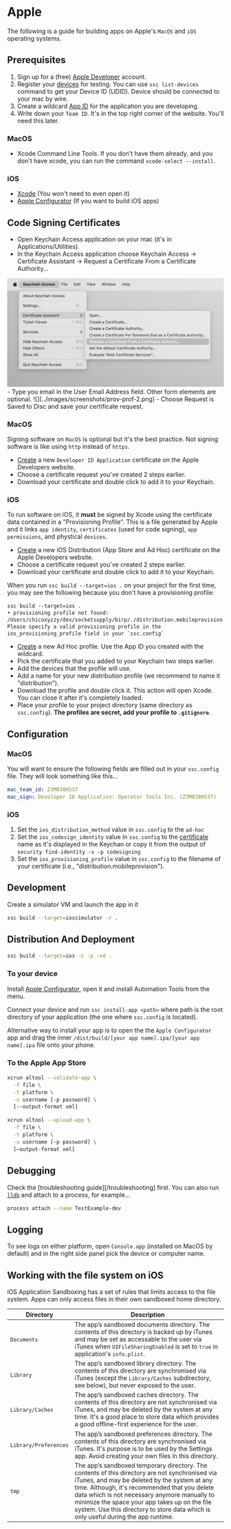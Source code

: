 # Apple

The following is a guide for building apps on Apple's `MacOS` and `iOS`
operating systems.

## Prerequisites

1. Sign up for a (free) [Apple Developer](https://developer.apple.com/) account.
2. Register your [devices][apple-dev-devices-add] for testing. You can use `ssc list-devices`
command to get your Device ID (UDID). Device should be connected to your mac by wire.
3. Create a wildcard [App ID][apple-dev-appid] for the application you are developing.
4. Write down your `Team ID`. It's in the top right corner of the website. You'll need this later.

### MacOS
- Xcode Command Line Tools. If you don't have them already, and you don't have xcode,
you can run the command `xcode-select --install`.

### iOS

- [Xcode](https://developer.apple.com/xcode/resources/) (You won't need to even open it)
- [Apple Configurator][apple-configurator] (If you want to build iOS apps)

## Code Signing Certificates

- Open Keychain Access application on your mac (it's in Applications/Utilities).
- In the Keychain Access application choose Keychain Access -> Certificate Assistant -> Request a Certificate From a Certificate Authority...
<img src="../images/screenshots/prov-prof-1.png" class="shadowed">
- Type you email in the User Email Address field. Other form elements are optional.
![](../images/screenshots/prov-prof-2.png)
- Choose Request is Saved to Disc and save your certificate request.

### MacOS

Signing software on `MacOS` is optional but it's the best practice. Not signing
software is like using `http` instead of `https`.

- [Create][apple-dev-certificates-add] a new `Developer ID Application` certificate
on the Apple Developers website.
- Choose a certificate request you've created 2 steps earlier.
- Download your certificate and double click to add it to your Keychain.

### iOS

To run software on iOS, it **must** be signed by Xcode using the certificate data
contained in a "Provisioning Profile". This is a file generated by Apple and it
links `app identity`, `certificates` (used for code signing), `app permissions`,
and phystical `devices`.

- [Create][apple-dev-certificates-add] a new iOS Distribution (App Store and Ad Hoc) certificate on the Apple Developers website.
- Choose a certificate request you've created 2 steps earlier.
- Download your certificate and double click to add it to your Keychain.

When you run `ssc build --target=ios .` on your project for the first time, you may see the
following because you don't have a provisioning profile:

```
ssc build --target=ios .
• provisioning profile not found: /Users/chicoxyzzy/dev/socketsupply/birp/./distribution.mobileprovision. Please specify a valid provisioning profile in the ios_provisioning_profile field in your `ssc.config`
```

- [Create][apple-dev-profiles-add] a new Ad Hoc profile. Use the App ID you created with the wildcard.
- Pick the certificate that you added to your Keychain two steps earlier.
- Add the devices that the profile will use.
- Add a name for your new distribution profile (we recommend to name it "distribution").
- Download the profile and double click it. This action will open Xcode. You can close it after it's completely loaded.
- Place your profile to your project directory (same directory as `ssc.config`). **The profiles are secret, add your profile to `.gitignore`**.

## Configuration

### MacOS

You will want to ensure the following fields are filled out in your `ssc.config`
file. They will look something like this...

```yaml
mac_team_id: Z3M838H537
mac_sign: Developer ID Application: Operator Tools Inc. (Z3M838H537)
```

### iOS

1. Set the `ios_distribution_method` value in `ssc.config` to the `ad-hoc`
1. Set the `ios_codesign_identity` value in `ssc.config` to the [certificate](#certificate) name as it's displayed in the Keychan or copy it from the output of `security find-identity -v -p codesigning`
1. Set the `ios_provisioning_profile` value in `ssc.config` to the filename of your certificate (i.e., "distribution.mobileprovision").

## Development
Create a simulator VM and launch the app in it

```bash
ssc build --target=iossimulator -r .
```

## Distribution And Deployment

```bash
ssc build --target=ios -c -p -xd .
```

### To your device

Install [Apple Configurator][apple-configurator], open it and install Automation Tools from the menu.

Connect your device and run `ssc install-app <path>` where path is the root directory of your application (the one where `ssc.config` is located).

Alternative way to install your app is to open the the `Apple Configurator` app and drag
the inner `/dist/build/[your app name].ipa/[your app name].ipa` file onto your phone.

### To the Apple App Store

```bash
xcrun altool --validate-app \
  -f file \
  -t platform \
  -u username [-p password] \
  [--output-format xml]
```

```bash
xcrun altool --upload-app \
  -f file \
  -t platform \
  -u username [-p password] \
  [—output-format xml]
```

## Debugging

Check the [troubleshooting guide][/troubleshooting] first. You can also run
[`lldb`][lldb] and attach to a process, for example...

```bash
process attach --name TestExample-dev
```

## Logging

To see logs on either platform, open `Console.app` (installed on MacOS by default)
and in the right side panel pick the device or computer name.

## Working with the file system on iOS

iOS Application Sandboxing has a set of rules that limits access to the file system.
Apps can only access files in their own sandboxed home directory.

| Directory | Description |
| --- | --- |
| `Documents` | The app’s sandboxed documents directory. The contents of this directory is backed up by iTunes and may be set as accessable to the user via iTunes when `UIFileSharingEnabled` is set to `true` in application's `info.plist`. |
| `Library` | The app’s sandboxed library directory. The contents of this directory are synchronised via iTunes (except the `Library/Caches` subdirectory, see below), but never exposed to the user. |
| `Library/Caches` | The app’s sandboxed caches directory. The contents of this directory are not synchronised via iTunes, and may be deleted by the system at any time. It's a good place to store data which provides a good offline-first experience for the user. |
| `Library/Preferences` | The app’s sandboxed preferences directory. The contents of this directory are synchronised via iTunes. It's purpose is to be used by the Settings app. Avoid creating your own files in this directory. |
| `tmp` | The app’s sandboxed temporary directory. The contents of this directory are not synchronised via iTunes, and may be deleted by the system at any time. Although, it's recommended that you delete data which is not necessary anymore manually to minimize the space your app takes up on the file system. Use this directory to store data which is only useful during the app runtime. |


[apple-dev-devices-add]:https://developer.apple.com/account/resources/devices/add
[apple-dev-appid]:https://developer.apple.com/account/resources/identifiers
[apple-dev-profiles-add]:https://developer.apple.com/account/resources/profiles/add
[apple-dev-certificates-add]:https://developer.apple.com/account/resources/certificates/add
[lldb]:https://developer.apple.com/library/archive/documentation/IDEs/Conceptual/gdb_to_lldb_transition_guide/document/lldb-terminal-workflow-tutorial.html
[apple-configurator]:https://apps.apple.com/us/app/apple-configurator/id1037126344

